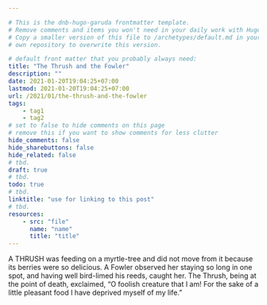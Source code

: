 ```yaml
---

# This is the dnb-hugo-garuda frontmatter template. 
# Remove comments and items you won't need in your daily work with Hugo.
# Copy a smaller version of this file to /archetypes/default.md in your
# own repository to overwrite this version.

# default front matter that you probably always need:
title: "The Thrush and the Fowler"
description: ""
date: 2021-01-20T19:04:25+07:00
lastmod: 2021-01-20T19:04:25+07:00
url: /2021/01/the-thrush-and-the-fowler
tags:
    - tag1
    - tag2
# set to false to hide comments on this page
# remove this if you want to show comments for less clutter
hide_comments: false
hide_sharebuttons: false
hide_related: false
# tbd.
draft: true
# tbd.
todo: true
# tbd.
linktitle: "use for linking to this post"
# tbd.
resources:
    - src: "file"
      name: "name"
      title: "title"
---
```

A THRUSH was feeding on a myrtle-tree and did not move from it because its berries were so delicious. A Fowler observed her staying so long in one spot, and having well bird-limed his reeds, caught her. The Thrush, being at the point of death, exclaimed, “O foolish creature that I am! For the sake of a little pleasant food I have deprived myself of my life.”
